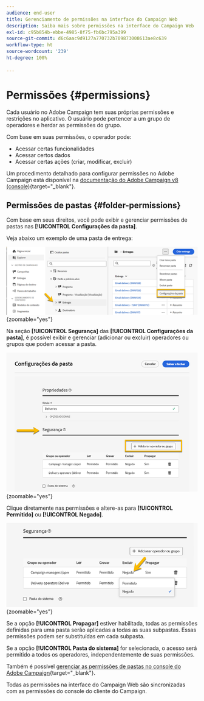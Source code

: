 ```yaml
---
audience: end-user
title: Gerenciamento de permissões na interface do Campaign Web
description: Saiba mais sobre permissões na interface do Campaign Web
exl-id: c95b854b-ebbe-4985-8f75-fb6bc795a399
source-git-commit: d6c6aac9d9127a770732b709873008613ae8c639
workflow-type: ht
source-wordcount: '239'
ht-degree: 100%

---
```


# Permissões {#permissions}

Cada usuário no Adobe Campaign tem suas próprias permissões e restrições no aplicativo. O usuário pode pertencer a um grupo de operadores e herdar as permissões do grupo.

Com base em suas permissões, o operador pode:

* Acessar certas funcionalidades
* Acessar certos dados
* Acessar certas ações (criar, modificar, excluir)

Um procedimento detalhado para configurar permissões no Adobe Campaign está disponível na [documentação do Adobe Campaign v8 (console)](https://experienceleague.adobe.com/pt-br/docs/campaign/campaign-v8/admin/permissions/gs-permissions){target="_blank"}.

## Permissões de pastas {#folder-permissions}

Com base em seus direitos, você pode exibir e gerenciar permissões de pastas nas **[!UICONTROL Configurações da pasta]**.

Veja abaixo um exemplo de uma pasta de entrega:

![Exemplo de configurações de pasta no Adobe Campaign](assets/folder_settings.png){zoomable="yes"}

Na seção **[!UICONTROL Segurança]** das **[!UICONTROL Configurações da pasta]**, é possível exibir e gerenciar (adicionar ou excluir) operadores ou grupos que podem acessar a pasta.

![Exemplo de configurações de segurança de pasta no Adobe Campaign](assets/folder_security.png){zoomable="yes"}

Clique diretamente nas permissões e altere-as para **[!UICONTROL Permitido]** ou **[!UICONTROL Negado]**.

![Exemplo de permissões negadas nas configurações de segurança de pasta](assets/folder_security_denied.png){zoomable="yes"}

Se a opção **[!UICONTROL Propagar]** estiver habilitada, todas as permissões definidas para uma pasta serão aplicadas a todas as suas subpastas. Essas permissões podem ser substituídas em cada subpasta.

Se a opção **[!UICONTROL Pasta do sistema]** for selecionada, o acesso será permitido a todos os operadores, independentemente de suas permissões.

Também é possível [gerenciar as permissões de pastas no console do Adobe Campaign](https://experienceleague.adobe.com/pt-br/docs/campaign/campaign-v8/admin/permissions/folder-permissions){target="_blank"}.

Todas as permissões na interface do Campaign Web são sincronizadas com as permissões do console do cliente do Campaign. 
